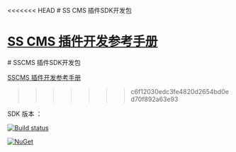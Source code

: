 <<<<<<< HEAD
﻿# SS CMS 插件SDK开发包

[SS CMS 插件开发参考手册](https://sscms.com/docs/v7/plugin/)
=======
﻿# SSCMS 插件SDK开发包

[SSCMS 插件开发参考手册](https://sscms.com/docs/v7/plugin/)
>>>>>>> c6f12030edc3fe4820d2654bd0ed70f892a63e93

SDK 版本 ：

[![Build status](https://ci.appveyor.com/api/projects/status/dv89ciqao5u9fjgv/branch/master?svg=true)](https://ci.appveyor.com/project/starlying/siteserver-plugin/branch/master)

[![NuGet](https://img.shields.io/nuget/v/SSCMS.svg)](https://www.nuget.org/packages/SSCMS)

